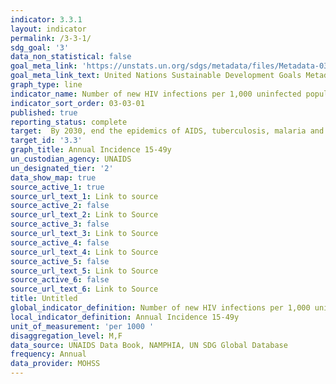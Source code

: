 ```yaml
---
indicator: 3.3.1
layout: indicator
permalink: /3-3-1/
sdg_goal: '3'
data_non_statistical: false
goal_meta_link: 'https://unstats.un.org/sdgs/metadata/files/Metadata-03-03-01.pdf'
goal_meta_link_text: United Nations Sustainable Development Goals Metadata
graph_type: line
indicator_name: Number of new HIV infections per 1,000 uninfected population, by sex, age and key populations
indicator_sort_order: 03-03-01
published: true
reporting_status: complete
target:  By 2030, end the epidemics of AIDS, tuberculosis, malaria and neglected tropical diseases and combat hepatitis, water-borne diseases and other communicable diseases
target_id: '3.3'
graph_title: Annual Incidence 15-49y
un_custodian_agency: UNAIDS
un_designated_tier: '2'
data_show_map: true
source_active_1: true
source_url_text_1: Link to source
source_active_2: false
source_url_text_2: Link to Source
source_active_3: false
source_url_text_3: Link to Source
source_active_4: false
source_url_text_4: Link to Source
source_active_5: false
source_url_text_5: Link to Source
source_active_6: false
source_url_text_6: Link to Source
title: Untitled
global_indicator_definition: Number of new HIV infections per 1,000 uninfected population, by sex, age and key populations
local_indicator_definition: Annual Incidence 15-49y
unit_of_measurement: 'per 1000 '
disaggregation_level: M,F 
data_source: UNAIDS Data Book, NAMPHIA, UN SDG Global Database
frequency: Annual
data_provider: MOHSS
---
```

